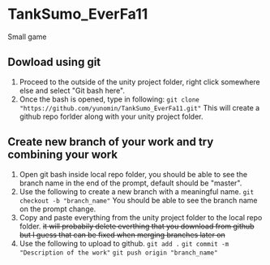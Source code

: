 # TankSumo_EverFa11
Small game
## Dowload using git
1. Proceed to the outside of the unity project folder, right click somewhere else and select "Git bash here".
2. Once the bash is opened, type in following:
  `git clone "https://github.com/yunomin/TankSumo_EverFa11.git"`
  This will create a github repo forlder along with your unity project folder. 
## Create new branch of your work and try combining your work
1. Open git bash inside local repo folder, you should be able to see the branch name in the end of the prompt, default should be "master".
2. Use the following to create a new branch with a meaningful name.
  `git checkout -b "branch_name"`
  You should be able to see the branch name on the prompt change. 
3. Copy and paste everything from the unity project folder to the local repo folder. ~~it will probabily delete everthing that you download from github but I guess that can be fixed when merging branches later on~~
4. Use the following to upload to github.
  `git add .`
  `git commit -m "Description of the work"`
  `git push origin "branch_name"`
